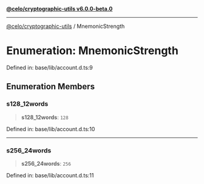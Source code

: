 [**@celo/cryptographic-utils v6.0.0-beta.0**](../README.md)

***

[@celo/cryptographic-utils](../globals.md) / MnemonicStrength

# Enumeration: MnemonicStrength

Defined in: base/lib/account.d.ts:9

## Enumeration Members

### s128\_12words

> **s128\_12words**: `128`

Defined in: base/lib/account.d.ts:10

***

### s256\_24words

> **s256\_24words**: `256`

Defined in: base/lib/account.d.ts:11
